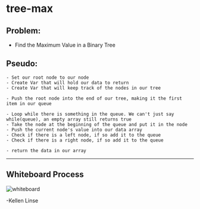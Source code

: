 # tree-max

## Problem:
- Find the Maximum Value in a Binary Tree

## Pseudo:

    - Set our root node to our node
    - Create Var that will hold our data to return
    - Create Var that will keep track of the nodes in our tree
    
    - Push the root node into the end of our tree, making it the first item in our queue
    
    - Loop while there is something in the queue. We can't just say while(queue), an empty array still returns true
    - Take the node at the beginning of the queue and put it in the node
    - Push the current node's value into our data array
    - Check if there is a left node, if so add it to the queue
    - Check if there is a right node, if so add it to the queue

    - return the data in our array

 ---

## Whiteboard Process
![whiteboard](/whiteboard.jpg)


-Kellen Linse